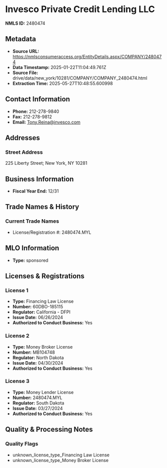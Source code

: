 # Invesco Private Credit Lending LLC

**NMLS ID:** 2480474

## Metadata
- **Source URL:** https://nmlsconsumeraccess.org/EntityDetails.aspx/COMPANY/2480474
- **Data Timestamp:** 2025-01-22T11:04:49.761Z
- **Source File:** drive/data/new_york/10281/COMPANY/COMPANY_2480474.html
- **Extraction Time:** 2025-05-27T10:48:55.600998

## Contact Information
- **Phone:** 212-278-9840
- **Fax:** 212-278-9812
- **Email:** Tony.Reina@invesco.com

## Addresses
### Street Address
225 Liberty Street; New York, NY 10281

## Business Information
- **Fiscal Year End:** 12/31

## Trade Names & History
### Current Trade Names
- License/Registration #: 2480474.MYL

## MLO Information
- **Type:** sponsored

## Licenses & Registrations

### License 1
- **Type:** Financing Law License
- **Number:** 60DBO-185115
- **Regulator:** California - DFPI
- **Issue Date:** 06/26/2024
- **Authorized to Conduct Business:** Yes

### License 2
- **Type:** Money Broker License
- **Number:** MB104748
- **Regulator:** North Dakota
- **Issue Date:** 04/30/2024
- **Authorized to Conduct Business:** Yes

### License 3
- **Type:** Money Lender License
- **Number:** 2480474.MYL
- **Regulator:** South Dakota
- **Issue Date:** 03/27/2024
- **Authorized to Conduct Business:** Yes

## Quality & Processing Notes
### Quality Flags
- unknown_license_type_Financing Law License
- unknown_license_type_Money Broker License
